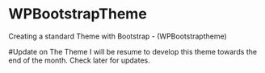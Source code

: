 # WPBootstrapTheme
Creating a standard Theme with Bootstrap - (WPBootstraptheme)

#Update on The Theme
I will be resume to develop this theme towards the end of the month. Check later for updates.

